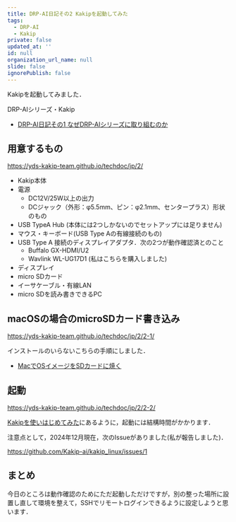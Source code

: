 ```yaml
---
title: DRP-AI日記その2 Kakipを起動してみた
tags:
  - DRP-AI
  - Kakip
private: false
updated_at: ''
id: null
organization_url_name: null
slide: false
ignorePublish: false
---
```

Kakipを起動してみました．

DRP-AIシリーズ・Kakip

- [DRP-AI日記その1 なぜDRP-AIシリーズに取り組むのか](https://qiita.com/zacky1972/items/3ebf021cab1e972890f8)

## 用意するもの

https://yds-kakip-team.github.io/techdoc/jp/2/

* Kakip本体
* 電源
    * DC12V/25W以上の出力
    * DCジャック（外形：φ5.5mm、ピン：φ2.1mm、センタープラス）形状のもの
* USB TypeA Hub (本体には2つしかないのでセットアップには足りません)
* マウス・キーボード(USB Type Aの有線接続のもの)
* USB Type A 接続のディスプレイアダプタ．次の2つが動作確認済とのこと
    * Buffalo GX-HDMI/U2
    * Wavlink WL-UG17D1 (私はこちらを購入しました)
* ディスプレイ
* micro SDカード
* イーサケーブル・有線LAN
* micro SDを読み書きできるPC

## macOSの場合のmicroSDカード書き込み

https://yds-kakip-team.github.io/techdoc/jp/2/2-1/

インストールのいらないこちらの手順にしました．

* [MacでOSイメージをSDカードに焼く](https://qiita.com/ishihamat/items/f1fb1f30327373dffac7)

## 起動

https://yds-kakip-team.github.io/techdoc/jp/2/2-2/


[Kakipを使いはじめてみた](https://wasa-labo.com/wp/?p=1228#%25e8%25b5%25b7%25e5%258b%2595%25e3%2581%25ab%25e6%2599%2582%25e9%2596%2593%25e3%2581%258c%25e3%2581%258b%25e3%2581%258b%25e3%2582%258b%25e3%2581%25ae%25e3%2581%25a7%25e6%25b3%25a8%25e6%2584%258f)にあるように，起動には結構時間がかかります．

注意点として，2024年12月現在，次のIssueがありました(私が報告しました)．

https://github.com/Kakip-ai/kakip_linux/issues/1

## まとめ

今日のところは動作確認のためにただ起動しただけですが，別の整った場所に設置し直して環境を整えて，SSHでリモートログインできるように設定しようと思います．

